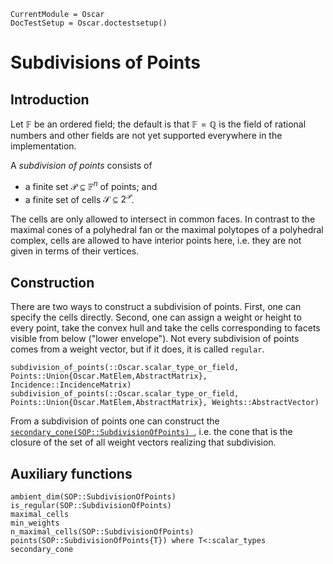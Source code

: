 ```@meta
CurrentModule = Oscar
DocTestSetup = Oscar.doctestsetup()
```

# Subdivisions of Points

## Introduction

Let $\mathbb{F}$ be an ordered field; the default is that
$\mathbb{F}=\mathbb{Q}$ is the field of rational numbers and other fields are
not yet supported everywhere in the implementation.

A *subdivision of points* consists of

- a finite set $\mathcal{P}\subseteq\mathbb{F}^n$ of points; and
- a finite set of cells $\mathcal{S}\subseteq 2^{\mathcal{P}}$.

The cells are only allowed to intersect in common faces. In contrast to the
maximal cones of a polyhedral fan or the maximal polytopes of a polyhedral
complex, cells are allowed to have interior points here, i.e. they are not
given in terms of their vertices.


## Construction

There are two ways to construct a subdivision of points. First, one can specify
the cells directly. Second, one can assign a weight or height to every point,
take the convex hull and take the cells corresponding to facets visible from
below ("lower envelope"). Not every subdivision of points comes from a weight
vector, but if it does, it is called `regular`.


```@docs
subdivision_of_points(::Oscar.scalar_type_or_field, Points::Union{Oscar.MatElem,AbstractMatrix}, Incidence::IncidenceMatrix)
subdivision_of_points(::Oscar.scalar_type_or_field, Points::Union{Oscar.MatElem,AbstractMatrix}, Weights::AbstractVector)
```

From a subdivision of points one can construct the
[`secondary_cone(SOP::SubdivisionOfPoints) `](@ref), i.e. the cone that is the
closure of the set of all weight vectors realizing that subdivision.


## Auxiliary functions
```@docs
ambient_dim(SOP::SubdivisionOfPoints)
is_regular(SOP::SubdivisionOfPoints)
maximal_cells
min_weights
n_maximal_cells(SOP::SubdivisionOfPoints)
points(SOP::SubdivisionOfPoints{T}) where T<:scalar_types
secondary_cone
```
